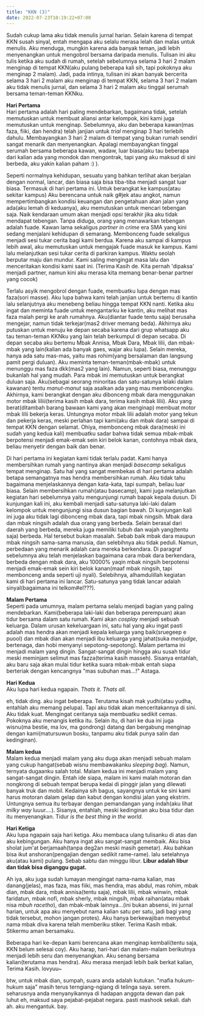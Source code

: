 ```yaml
---
title: "KKN (3)"
date: 2022-07-23T10:19:22+07:00
---
```


Sudah cukup lama aku tidak menulis jurnal harian. Selain karena di tempat KKN susah sinyal, entah mengapa aku selalu merasa lelah dan malas untuk menulis. Aku menduga, mungkin karena ada banyak teman, jadi lebih menyenangkan untuk mengobrol bersama daripada menulis. Tulisan ini aku tulis ketika aku sudah di rumah, setelah sebelumnya selama 3 hari 2 malam menginap di tempat KKN(aku pulang beberapa kali sih, tapi pokoknya aku menginap 2 malam). Jadi, pada intinya, tulisan ini akan banyak bercerita selama 3 hari 2 malam aku menginap di tempat KKN, selama 3 hari 2 malam aku tidak menulis jurnal, dan selama 3 hari 2 malam aku tinggal serumah bersama teman-teman KKNku.  

**Hari Pertama**  
Hari pertama adalah hari paling mendebarkan, bagaimana tidak, setelah memutuskan untuk membuat aliansi antar kelompok, kini kami juga memutuskan untuk menginap. Sebelumnya, aku dan beberapa kawan(mas faza, fiiki, dan hendra) telah janjian untuk *trial* menginap 3 hari terlebih dahulu. Membayangkan 3 hari 2 malam di tempat yang bukan rumah sendiri sangat menarik dan menyenangkan. Apalagi membayangkan tinggal serumah bersama beberapa kawan, wadaw, luar biasa(aku tau beberapa dari kalian ada yang mondok dan mengontrak, tapi yang aku maksud di sini berbeda, aku yakin kalian paham :) ).  


Seperti normalnya kehidupan, sesuatu yang bahkan terlihat akan berjalan dengan normal, lancar, dan biasa saja bisa tiba-tiba menjadi sangat luar biasa. Termasuk di hari pertama ini. Untuk berangkat ke kampus(atau sekitar kampus) Aku berencana untuk naik g#jek atau angkot, namun mempertimbangkan kondisi keuangan dan pengetahuan akan jalan yang ada(aku lemah di keduanya), aku memutuskan untuk mencari tebengan saja. Naik kendaraan umum akan menjadi opsi terakhir jika aku tidak mendapat tebengan. Tanpa diduga, orang yang menawarkan tebengan adalah fuade. Kawan lama sekaligus *partner in crime* era SMA yang kini sedang menjalani kehidupan di semarang. Membonceng fuade sekaligus menjadi sesi tukar cerita bagi kami berdua. Karena aku sampai di kampus lebih awal, aku memutuskan untuk mengajak fuade masuk ke kampus. Kami lalu melanjutkan sesi tukar cerita di parkiran kampus. Waktu seolah berputar maju dan mundur. Kami saling mengingat masa lalu dan menceritakan kondisi kami saat ini. (Terima Kasih de. Kita pernah 'dipaksa' menjadi partner, namun kini aku merasa kita memang benar-benar partner yang cocok)  


Terlalu asyik mengobrol dengan fuade, membuatku lupa dengan mas faza(sori masse). Aku lupa bahwa kami telah janjian untuk bertemu di kantin lalu selanjutnya aku menebeng beliau hingga tempat KKN nanti. Ketika aku ingat dan meminta fuade untuk mengantarku ke kantin, aku melihat mas faza malah pergi ke arah rumahnya. Aku(diantar fuade tentu saja) berusaha mengejar, namun tidak terkejar(mas2 driver memang beda). Akhirnya aku putuskan untuk menuju ke depan secaba karena dari grup whatsapp aku tau teman-teman KKNku yang lain telah berkumpul di depan secaba. Di depan secaba aku bertemu Mbak Annisa, Mbak Dara, Mbak lilii, dan mbak-mbak yang lain(kalian ada banyak gaes, wajar aku lupa). Selain mereka, hanya ada satu mas-mas, yaitu mas rohim(yang bersalaman dan langsung pamit pergi duluan). Aku meminta teman-teman(mbak-mbak) untuk menunggu mas faza dkk(mas2 yang lain). Namun, seperti biasa, menunggu bukanlah hal yang mudah. Para mbak ini memutuskan untuk berangkat duluan saja. Aku(sebagai seorang minoritas dan satu-satunya lelaki dalam kawanan) tentu *manut-manut* saja asalkan ada yang mau memboncengku. Akhirnya, kami berangkat dengan aku dibonceng mbak dara menggunakan motor mbak liliii(terima kasih mbak dara, terima kasih mbak lilii). Aku yang berat(ditambah barang bawaan kami yang akan menginap) membuat motor mbak lilii bekerja keras. Untungnya motor mbak lilii adalah motor yang tekun dan pekerja keras, meski perlahan tapi kami(aku dan mbak dara) sampai di tempat KKN dengan selamat. Ohiya, membonceng mbak dara(meski ini sudah yang kedua kali) membuatku sadar bahwa tidak semua mbak-mbak berpotensi menjadi emak-emak sein kiri belok kanan, contohnya mbak dara, beliau menyetir dengan baik dan benar.  

Di hari pertama ini kegiatan kami tidak terlalu padat. Kami hanya membersihkan rumah yang nantinya akan menjadi *basecamp* sekaligus tempat menginap. Satu hal yang sangat membekas di hari pertama adalah betapa semangatnya mas hendra membersihkan rumah. Aku tidak tahu bagaimana menjelaskannya dengan kata-kata, tapi sumpah, beliau luar biasa. Selain membersihkan rumah(atau basecamp), kami juga melanjutkan kegiatan hari sebelumnya yaitu mengunjungi rumah bapak kepala dusun. Di kunjungan kali ini, aku kembali menjadi satu-satunya laki-laki dalam kelompok untuk mengunjungi sisa dusun bagian bawah. Di kunjungan kali ini juga aku tidak lagi dibonceng mbak dara, tapi mbak ningsih. Mbak dara dan mbak ningsih adalah dua orang yang berbeda. Selain berasal dari daerah yang berbeda, mereka juga memiliki tubuh dan wajah yang(tentu saja) berbeda. Hal tersebut bukan masalah. Sebab baik mbak dara maupun mbak ningsih sama-sama manusia, dan selebihnya aku tidak peduli. Namun, perbedaan yang menarik adalah cara mereka berkendara. Di paragraf sebelumnya aku telah menjelaskan bagaimana cara mbak dara berkendara, berbeda dengan mbak dara, aku 10000% yaqin mbak ningsih berpotensi menjadi emak-emak sein kiri belok kanan(maaf mbak ningsih, tapi membonceng anda seperti uji nyali). Selebihnya, alhamdulillah kegiatan kami di hari pertama ini lancar. Satu-satunya yang tidak lancar adalah sinyal(bagaimana ini telkom#el???). 

**Malam Pertama**  
Seperti pada umumnya, malam pertama selalu menjadi bagian yang paling mendebarkan. Kami(beberapa laki-laki dan beberapa perempuan) akan tidur bersama dalam satu rumah. Kami akan *cosplay* menjadi sebuah keluarga. Dalam urusan kekeluargaan ini, satu hal yang aku ingat pasti adalah mas hendra akan menjadi kepala keluarga yang baik(sruegeep e puool) dan mbak dian akan menjadi ibu keluarga yang jahat(suka *menjudge*, bertenaga, dan hobi menyanyi sepotong-sepotong). Malam pertama ini menjadi malam yang dingin. Sangat-sangat dingin hingga aku susah tidur meski meminjam selimut mas fazza(terima kasih masseh). Sisanya entahlah, aku baru saja akan mulai tidur ketika suara mbak-mbak entah siapa berteriak dengan kencangnya "mas subuhan mas...!" Astaga.  

**Hari Kedua**  
Aku lupa hari kedua ngapain. *Thats it. Thats all.*    

eh, tidak ding. aku ingat beberapa. Terutama kisah mak yudhi(atau yudha, entahlah aku memang pelupa). Tapi aku tidak akan menceritakannya di sini. Aku tidak kuat. Mengingat ceritanya saja membuatku sedikit cemas. Pokoknya aku menangis ketika itu. Selain itu, di hari ke dua ini juga wisnu(ma bestie, ma lov, ma gondrong) datang dan bergabung menginap dengan kami(matursuwun bosku, tanpamu aku tidak punya salin dan kedinginan). 

**Malam kedua**  
Malam kedua menjadi malam yang aku duga akan menjadi sebuah malam yang cukup hangat(sebab wisnu membawakanku *sleeping bag*). Namun, ternyata dugaanku salah total. Malam kedua ini menjadi malam yang sangat-sangat dingin. Entah ide siapa, malam ini kami malah motoran dan nongkrong di sebuah tempat berupa kedai di pinggir jalan yang dilewati banyak truk dan mobil. Kedainya sih bagus, sayangnya untuk ke sini kami harus motoran dalam gelap dan kabut dengan kondisi jalan yang ekstrim. Untungnya semua itu terbayar dengan pemandangan yang indah(aku lihat *milky way* luuur....). Sisanya, entahlah, meski kedinginan aku bisa tidur dan itu menyenangkan. Tidur *is the best thing in the world*.  

**Hari Ketiga**  
Aku lupa ngapain saja hari ketiga. Aku membaca ulang tulisanku di atas dan aku kebingungan. Aku hanya ingat aku sangat-sangat membaik. Aku bisa sholat jum'at berjamaah(tanpa deg2an meski masih gemetar). Aku bahkan bisa ikut anshoran(pengajian dengan sedikit rame-rame). lalu setelahnya aku(atau kami) pulang. Sebab sabtu dan minggu libur. **Libur adalah libur dan tidak bisa diganggu gugat.**  

Ah iya, aku juga sudah lumayan mengingat nama-nama kalian, mas danang(jelas), mas faza, mas fiiki, mas hendra, mas abdul, mas rohim, mbak dian, mbak dara, mbak annisa(tentu saja), mbak lilii, mbak winwin, mbak faridatun, mbak nofi, mbak sherly, mbak ningsih, mbak raihan(atau mbak nisa *mbuh racetho*), dan mbak-mbak lainnya...(ini bukan absensi, ini jurnal harian, untuk apa aku menyebut nama kalian satu per satu, jadi bagi yang tidak tersebut, mohon jangan protes). Aku hanya berkewajiban menyebut nama mbak diva karena telah memberiku stiker. Terima Kasih mbak. Stikermu aman bersamaku.  

Beberapa hari ke-depan kami berencana akan menginap kembali(tentu saja, KKN belum selesai coy). Aku harap, hari-hari dan malam-malam berikutnya menjadi lebih seru dan menyenangkan. Aku senang bersama kalian(terutama mas hendra). Aku merasa menjadi lebih baik berkat kalian, Terima Kasih. lovyuu~  

btw, untuk mbak dian, sumpah, suara anda adalah kutukan. "mafia hukum-hukum saja" masih terus terngiang-ngiang di telinga saya. serem. seharusnya anda menyanyikannya di hadapan anggota dewan dan pak luhut eh, maksud saya pejabat-pejabat negara. pasti mashook sekali. dah ah. aku mengantuk. bay.